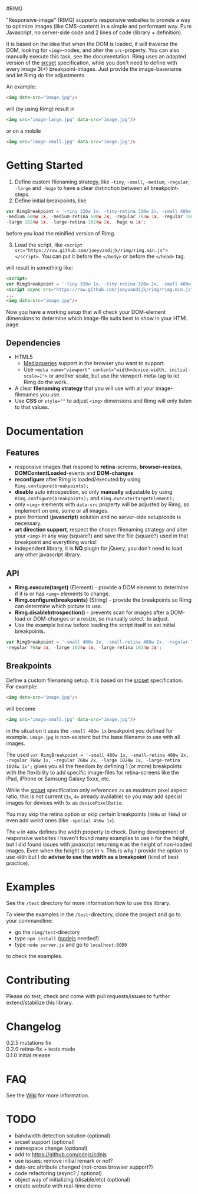 #RIMG

"Responsive-image" (RIMG) supports responsive websites to provide a way to optimize images (like CMS-content) in a simple and performant way. Pure Javascript, no server-side code and 2 lines of code (library + definition).

It is based on the idea that when the DOM is loaded, it will traverse the DOM, looking for ```<img>```-nodes, and alter the ```src```-property. You can also manually execute this task, see the documentation.
Rimg uses an adapted version of the [srcset](http://www.w3.org/html/wg/drafts/srcset/w3c-srcset/) specification, while you don't need to define with every image 3(+) breakpoint-images. Just provide the image-basename and let Rimg do the adjustments.

An example:
```html
<img data-src="image.jpg"/>
```
will (by using Rimg) result in  
```html
<img src="image-large.jpg" data-src="image.jpg"/>
```
or on a mobile
```html
<img src="image-small.jpg" data-src="image.jpg"/>
```
  
  
  
# Getting Started
1. Define custom filenaming strategy, like `-tiny`, `-small`, `-medium`, `-regular`, `-large` and `-huge` to have a clear distinction between all breakpoint-steps.
2. Define initial breakpoints, like 
```javascript
var RimgBreakpoint = '-tiny 320w 1x, -tiny-retina 320w 2x, -small 480w 1x, -small-retina 480w 2x,
-medium 600w 1x, -medium-retina 600w 2x, -regular 768w 1x, -regular 768w 2x, 
-large 1024w 1x, -large-retina 1024w 2x, -huge w 1x';
``` 
before you load the minified version of Rimg.

3. Load the script, like ```<script src="https://raw.github.com/joeyvandijk/rimg/rimg.min.js"></script>```. You can put it before the ```</body>``` or before the ```</head>``` tag.

will result in something like:

```html
<script>
var RimgBreakpoint = '-tiny 320w 1x, -tiny-retina 320w 2x, -small 480w 1x, -small-retina 480w 2x, -medium 600w 1x, -medium-retina 600w 2x, -regular 768w 1x, -regular 768w 2x, -large 1024w 1x, -large-retina 1024w 2x, -huge w 1x';</script>
<script async src="https://raw.github.com/joeyvandijk/rimg/rimg.min.js"></script>
...
<img data-src="image.jpg"/>
```

Now you have a working setup that will check your DOM-element dimensions to determine which image-file suits best to show in your HTML page.

## Dependencies
* HTML5
  * [Mediaqueries](http://caniuse.com/#feat=css-mediaqueries) support in the browser you want to support.
  * Use `<meta name="viewport" content="width=device-width, initial-scale=1">` or another scale, but use the viewport-meta-tag to let Rimg do the work.
* A clear **filenaming strategy** that you will use with all your image-filenames you use.
* Use **CSS** or ```style=""``` to adjust ```<img>``` dimensions and Rimg will only listen to that values.
  
  
  
# Documentation
## Features
* responsive images that respond to **retina**-screens, **browser-resizes**, **DOMContentLoaded**-events and **DOM-changes**
* **reconfigure** after Rimg is loaded/executed by using ```Rimg.configure(breakpoints);``` 
* **disable** auto introspection, so only **manually** adjustable by using ```Rimg.configure(breakpoints);``` and ```Rimg.execute(targetElement);```
* only ```<img>``` elements with ```data-src``` property will be adjusted by Rimg, so implement on one, some or all images.
* pure frontend (**javascript**) solution and no server-side setup/code is necessary.
* **art direction support**, respect the chosen filenaming strategy and alter your ```<img>``` in any way (square?) and save the file (square?) used in that breakpoint and everything works!
* independent library, it is **NO** plugin for jQuery, you don't need to load any other javascript library.

## API
* **Rimg.execute(target)** (Element) - provide a DOM element to determine if it is or has ```<img>``` elements to change.
* **Rimg.configure(breakpoints)** (String) - provide the breakpoints so Rimg can determine which picture to use.
* **Rimg.disableIntrospection()** - prevents scan for images after a DOM-load or DOM-changes or a resize, so manually select <img> to adjust.
* Use the example below before loading the script itself to set initial breakpoints. 

```javascript
var RimgBreakpoint = '-small 480w 1x, -small-retina 480w 2x, -regular 768w 1x, 
-regular 768w 2x, -large 1024w 1x, -large-retina 1024w 2x';
``` 

## Breakpoints
Define a custom filenaming setup. It is based on the [srcset](http://www.w3.org/html/wg/drafts/srcset/w3c-srcset/) specification. For example:

```html
<img data-src="image.jpg"/>
```

will become 

```html
<img src="image-small.jpg" data-src="image.jpg"/>
```

in the situation it uses the `-small 480w 1x` breakpoint you defined for example. `image.jpg` is non-existent but the base filename to use with all images.

The used ```var RimgBreakpoint = '-small 480w 1x, -small-retina 480w 2x, -regular 768w 1x, -regular 768w 2x, -large 1024w 1x, -large-retina 1024w 2x';``` gives you all the freedom by defining 1 (or more) breakpoints with the flexibility to add specific image-files for retina-screens like the iPad, iPhone or Samsung Galaxy Sxxx, etc. 

While the [srcset](http://www.w3.org/html/wg/drafts/srcset/w3c-srcset/) specification only references `2x` as maximum pixel aspect ratio, this is not current (`3x`, `4x` already available) so you may add special images for devices with `3x` as `devicePixelRatio`.

You may skip the retina option or skip certain breakpoints (`480w` or `768w`) or even add weird ones (like ```-special 456w 1x```).

The `w` in `480w` defines the width property to check. During development of responsive websites I haven't found many examples to use `h` for the height, but I did found issues with javascript returning `0` as the height of non-loaded images. Even when the height is set in `%`.
This is why I provide the option to use `480h` but I do **advise to use the width as a breakpoint** (kind of best practice).
  
  
  
# Examples
See the ```/test``` directory for more information how to use this library.

To view the examples in the `/test`-directory, clone the project and go to your commandline:
* go the `rimg/test`-directory
* type `npm install` ([nodejs](http://nodejs.org) needed!)
* type `node server.js` and go to `localhost:8080` 

to check the examples.
    
    
    
# Contributing
Please do test, check and come with pull requests/issues to further extend/stabilize this library.
  
  
  
# Changelog
0.2.5 mutations fix  
0.2.0 retina-fix + tests made  
0.1.0 initial release
  
  
  
# FAQ
See the [Wiki](wiki/FAQ) for more information.
  
  
  
# TODO
* bandwidth detection solution (optional) 
* srcset support (optional) 
* namespace change (optional) 
* add to https://github.com/cdnjs/cdnjs
* use issues: remove initial remark or not?
* data-src attribute changed (not-cross browser support?)
* code refactoring (async? / optional)
* object way of initializing (disable/etc) (optional)
* create website with real-time demo